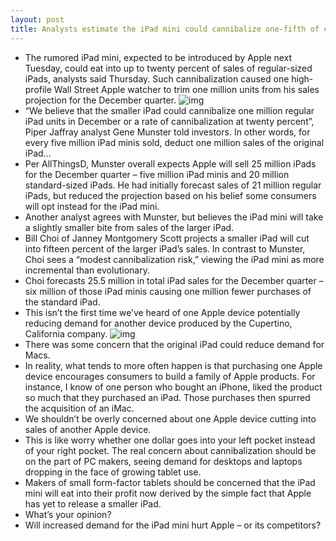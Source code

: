 ```yaml
---
layout: post
title: Analysts estimate the iPad mini could cannibalize one-fifth of current iPad sales
---
```

* The rumored iPad mini, expected to be introduced by Apple next Tuesday, could eat into up to twenty percent of sales of regular-sized iPads, analysts said Thursday. Such cannibalization caused one high-profile Wall Street Apple watcher to trim one million units from his sales projection for the December quarter.
![img](http://media.idownloadblog.com/wp-content/uploads/2012/10/iPad-mini-by-Martin-Utrecht.png)
* “We believe that the smaller iPad could cannibalize one million regular iPad units in December or a rate of cannibalization at twenty percent”, Piper Jaffray analyst Gene Munster told investors. In other words, for every five million iPad minis sold, deduct one million sales of the original iPad…
* Per AllThingsD, Munster overall expects Apple will sell 25 million iPads for the December quarter – five million iPad minis and 20 million standard-sized iPads. He had initially forecast sales of 21 million regular iPads, but reduced the projection based on his belief some consumers will opt instead for the iPad mini.
* Another analyst agrees with Munster, but believes the iPad mini will take a slightly smaller bite from sales of the larger iPad.
* Bill Choi of Janney Montgomery Scott projects a smaller iPad will cut into fifteen percent of the larger iPad’s sales. In contrast to Munster, Choi sees a “modest cannibalization risk,” viewing the iPad mini as more incremental than evolutionary.
* Choi forecasts 25.5 million in total iPad sales for the December quarter – six million of those iPad minis causing one million fewer purchases of the standard iPad.
* This isn’t the first time we’ve heard of one Apple device potentially reducing demand for another device produced by the Cupertino, California company.
![img](http://media.idownloadblog.com/wp-content/uploads/2012/09/iTunes-11-three-up-MacBook-iPhone-iPad.jpg)
* There was some concern that the original iPad could reduce demand for Macs.
* In reality, what tends to more often happen is that purchasing one Apple device encourages consumers to build a family of Apple products. For instance, I know of one person who bought an iPhone, liked the product so much that they purchased an iPad. Those purchases then spurred the acquisition of an iMac.
* We shouldn’t be overly concerned about one Apple device cutting into sales of another Apple device.
* This is like worry whether one dollar goes into your left pocket instead of your right pocket. The real concern about cannibalization should be on the part of PC makers, seeing demand for desktops and laptops dropping in the face of growing tablet use.
* Makers of small form-factor tablets should be concerned that the iPad mini will eat into their profit now derived by the simple fact that Apple has yet to release a smaller iPad.
* What’s your opinion?
* Will increased demand for the iPad mini hurt Apple – or its competitors?


